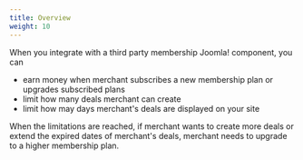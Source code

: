 ```yaml
---
title: Overview
weight: 10
---
```

When you integrate with a third party membership Joomla! component, you can

*   earn money when merchant subscribes a new membership plan or upgrades subscribed plans
*   limit how many deals merchant can create
*   limit how may days merchant's deals are displayed on your site

When the limitations are reached, if merchant wants to create more deals or extend the expired dates of merchant's deals, merchant needs to upgrade to a higher membership plan.
